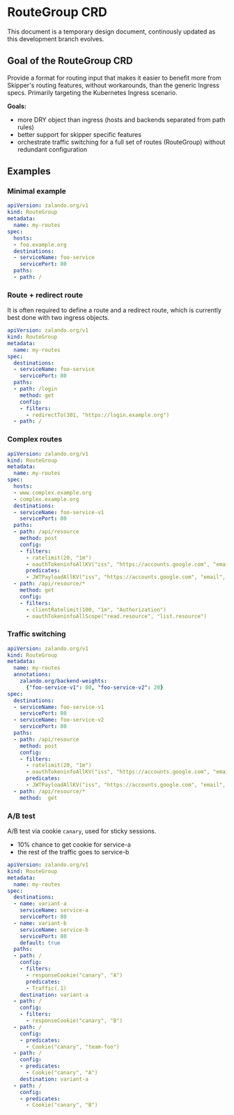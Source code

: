 # RouteGroup CRD

This document is a temporary design document, continously updated as this development branch evolves.

## Goal of the RouteGroup CRD

Provide a format for routing input that makes it easier to benefit more from Skipper's routing features, without
workarounds, than the generic Ingress specs. Primarily targeting the Kubernetes Ingress scenario.

**Goals:**

- more DRY object than ingress (hosts and backends separated from path rules)
- better support for skipper specific features
- orchestrate traffic switching for a full set of routes (RouteGroup) without redundant configuration

## Examples

### Minimal example

```yaml
apiVersion: zalando.org/v1
kind: RouteGroup
metadata:
  name: my-routes
spec:
  hosts:
  - foo.example.org
  destinations:
  - serviceName: foo-service
    servicePort: 80
  paths:
  - path: /
```

### Route + redirect route

It is often required to define a route and a redirect route, which is currently best done with two ingress
objects.

```yaml
apiVersion: zalando.org/v1
kind: RouteGroup
metadata:
  name: my-routes
spec:
  destinations:
  - serviceName: foo-service
    servicePort: 80
  paths:
  - path: /login
    method: get
    config:
    - filters:
      - redirectTo(301, "https://login.example.org")
  - path: /
```

### Complex routes

```yaml
apiVersion: zalando.org/v1
kind: RouteGroup
metadata:
  name: my-routes
spec:
  hosts:
  - www.complex.example.org
  - complex.example.org
  destinations:
  - serviceName: foo-service-v1
    servicePort: 80
  paths:
  - path: /api/resource
    method: post
    config:
    - filters:
      - ratelimit(20, "1m")
      - oauthTokeninfoAllKV("iss", "https://accounts.google.com", "email", "skipper-router@googlegroups.com")
      predicates:
      - JWTPayloadAllKV("iss", "https://accounts.google.com", "email", "skipper-router@googlegroups.com")
  - path: /api/resource/*
    method: get
    config:
    - filters:
      - clientRatelimit(100, "1m", "Authorization")
      - oauthTokeninfoAllScope("read.resource", "list.resource")
```

### Traffic switching

```yaml
apiVersion: zalando.org/v1
kind: RouteGroup
metadata:
  name: my-routes
  annotations:
    zalando.org/backend-weights:
      {"foo-service-v1": 80, "foo-service-v2": 20}
spec:
  destinations:
  - serviceName: foo-service-v1
    servicePort: 80
  - serviceName: foo-service-v2
    servicePort: 80
  paths:
  - path: /api/resource
    method: post
    config:
    - filters:
      - ratelimit(20, "1m")
      - oauthTokeninfoAllKV("iss", "https://accounts.google.com", "email", "skipper-router@googlegroups.com")
      predicates:
      - JWTPayloadAllKV("iss", "https://accounts.google.com", "email", "skipper-router@googlegroups.com")
  - path: /api/resource/*
    method:  get
```

### A/B test

A/B test via cookie `canary`, used for sticky sessions.

- 10% chance to get cookie for service-a
- the rest of the traffic goes to service-b

```yaml
apiVersion: zalando.org/v1
kind: RouteGroup
metadata:
  name: my-routes
spec:
  destinations:
  - name: variant-a
    serviceName: service-a
    servicePort: 80
  - name: variant-b
    serviceName: service-b
    servicePort: 80
    default: true
  paths:
  - path: /
    config:
    - filters:
      - responseCookie("canary", "A")
      predicates:
      - Traffic(.1)
    destination: variant-a
  - path: /
    config:
    - filters:
      - responseCookie("canary", "B")
  - path: /
    config:
    - predicates:
      - Cookie("canary", "team-foo")
  - path: /
    config:
    - predicates:
      - Cookie("canary", "A")
    destination: variant-a
  - path: /
    config:
    - predicates:
      - Cookie("canary", "B")
```
